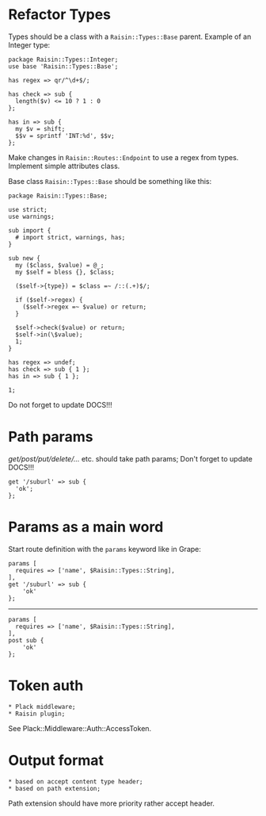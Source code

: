 Refactor Types
==============
Types should be a class with a `Raisin::Types::Base` parent.
Example of an Integer type:

    package Raisin::Types::Integer;
    use base 'Raisin::Types::Base';

    has regex => qr/^\d+$/;

    has check => sub {
      length($v) <= 10 ? 1 : 0
    };

    has in => sub {
      my $v = shift;
      $$v = sprintf 'INT:%d', $$v;
    };


Make changes in `Raisin::Routes::Endpoint` to use a regex from types.
Implement simple attributes class.

Base class `Raisin::Types::Base` should be something like this:

    package Raisin::Types::Base;

    use strict;
    use warnings;

    sub import {
      # import strict, warnings, has;
    }

    sub new {
      my ($class, $value) = @_;
      my $self = bless {}, $class;

      ($self->{type}) = $class =~ /::(.+)$/;

      if ($self->regex) {
        ($self->regex =~ $value) or return;
      }

      $self->check($value) or return;
      $self->in(\$value);
      1;
    }

    has regex => undef;
    has check => sub { 1 };
    has in => sub { 1 };

    1;

Do not forget to update DOCS!!!


Path params
===========
_get/post/put/delete/..._ etc. should take path params;
Don't forget to update DOCS!!!

    get '/suburl' => sub {
      'ok';
    };


Params as a main word
=====================
Start route definition with the `params` keyword like in Grape:

    params [
      requires => ['name', $Raisin::Types::String],
    ],
    get '/suburl' => sub {
        'ok'
    };

---

    params [
      requires => ['name', $Raisin::Types::String],
    ],
    post sub {
        'ok'
    };


Token auth
==========
    * Plack middleware;
    * Raisin plugin;

See Plack::Middleware::Auth::AccessToken.


Output format
=============
    * based on accept content type header;
    * based on path extension;
Path extension should have more priority rather accept header.

